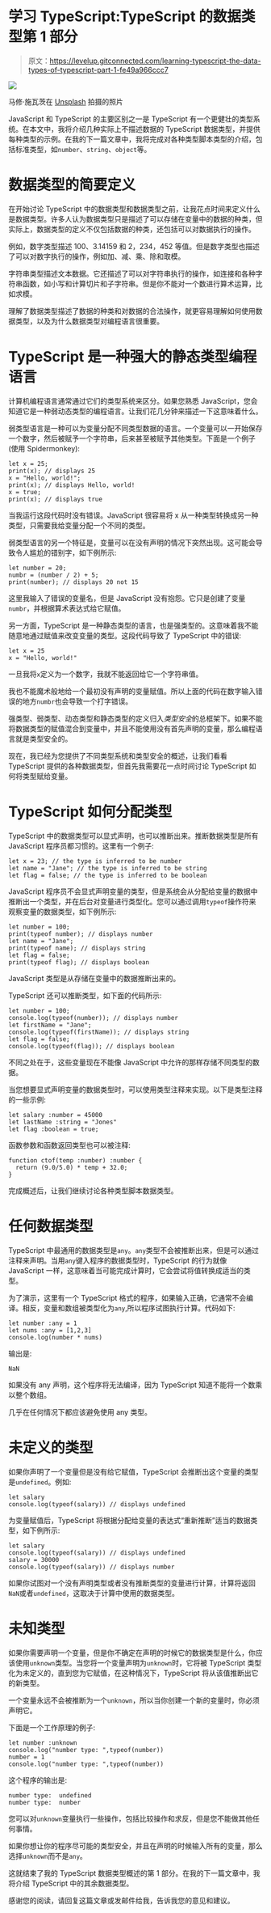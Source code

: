 # 学习 TypeScript:TypeScript 的数据类型第 1 部分

> 原文：<https://levelup.gitconnected.com/learning-typescript-the-data-types-of-typescript-part-1-fe49a966ccc7>

![](img/4b6673073b868e4f56d289110902f42e.png)

马修·施瓦茨在 [Unsplash](https://unsplash.com?utm_source=medium&utm_medium=referral) 拍摄的照片

JavaScript 和 TypeScript 的主要区别之一是 TypeScript 有一个更健壮的类型系统。在本文中，我将介绍几种实际上不描述数据的 TypeScript 数据类型，并提供每种类型的示例。在我的下一篇文章中，我将完成对各种类型脚本类型的介绍，包括标准类型，如`number`、`string`、`object`等。

# 数据类型的简要定义

在开始讨论 TypeScript 中的数据类型和数据类型之前，让我花点时间来定义什么是数据类型。许多人认为数据类型只是描述了可以存储在变量中的数据的种类，但实际上，数据类型的定义不仅包括数据的种类，还包括可以对数据执行的操作。

例如，数字类型描述 100、3.14159 和 2，234，452 等值。但是数字类型也描述了可以对数字执行的操作，例如加、减、乘、除和取模。

字符串类型描述文本数据。它还描述了可以对字符串执行的操作，如连接和各种字符串函数，如小写和计算切片和子字符串。但是你不能对一个数进行算术运算，比如求模。

理解了数据类型描述了数据的种类和对数据的合法操作，就更容易理解如何使用数据类型，以及为什么数据类型对编程语言很重要。

# TypeScript 是一种强大的静态类型编程语言

计算机编程语言通常通过它们的类型系统来区分。如果您熟悉 JavaScript，您会知道它是一种弱动态类型的编程语言。让我们花几分钟来描述一下这意味着什么。

弱类型语言是一种可以为变量分配不同类型数据的语言。一个变量可以一开始保存一个数字，然后被赋予一个字符串，后来甚至被赋予其他类型。下面是一个例子(使用 Spidermonkey):

```
let x = 25;
print(x); // displays 25
x = "Hello, world!";
print(x); // displays Hello, world!
x = true;
print(x); // displays true
```

当我运行这段代码时没有错误。JavaScript 很容易将 x 从一种类型转换成另一种类型，只需要我给变量分配一个不同的类型。

弱类型语言的另一个特征是，变量可以在没有声明的情况下突然出现。这可能会导致令人尴尬的错别字，如下例所示:

```
let number = 20;
numbr = (number / 2) + 5;
print(number); // displays 20 not 15
```

这里我输入了错误的变量名，但是 JavaScript 没有抱怨。它只是创建了变量`numbr`，并根据算术表达式给它赋值。

另一方面，TypeScript 是一种静态类型的语言，也是强类型的。这意味着我不能随意地通过赋值来改变变量的类型。这段代码导致了 TypeScript 中的错误:

```
let x = 25
x = "Hello, world!"
```

一旦我将`x`定义为一个数字，我就不能返回给它一个字符串值。

我也不能魔术般地给一个最初没有声明的变量赋值。所以上面的代码在数字输入错误的地方`numbr`也会导致一个打字错误。

强类型、弱类型、动态类型和静态类型的定义归入*类型安全*的总框架下。如果不能将数据类型的赋值混合到变量中，并且不能使用没有首先声明的变量，那么编程语言就是类型安全的。

现在，我已经为您提供了不同类型系统和类型安全的概述，让我们看看 TypeScript 提供的各种数据类型，但首先我需要花一点时间讨论 TypeScript 如何将类型赋给变量。

# TypeScript 如何分配类型

TypeScript 中的数据类型可以显式声明，也可以推断出来。推断数据类型是所有 JavaScript 程序员都习惯的。这里有一个例子:

```
let x = 23; // the type is inferred to be number
let name = "Jane"; // the type is inferred to be string
let flag = false; // the type is inferred to be boolean
```

JavaScript 程序员不会显式声明变量的类型，但是系统会从分配给变量的数据中推断出一个类型，并在后台对变量进行类型化。您可以通过调用`typeof`操作符来观察变量的数据类型，如下例所示:

```
let number = 100;
print(typeof number); // displays number
let name = "Jane";
print(typeof name); // displays string
let flag = false;
print(typeof flag); // displays boolean
```

JavaScript 类型是从存储在变量中的数据推断出来的。

TypeScript 还可以推断类型，如下面的代码所示:

```
let number = 100;
console.log(typeof(number)); // displays number
let firstName = "Jane";
console.log(typeof(firstName)); // displays string
let flag = false;
console.log(typeof(flag)); // displays boolean
```

不同之处在于，这些变量现在不能像 JavaScript 中允许的那样存储不同类型的数据。

当您想要显式声明变量的数据类型时，可以使用类型注释来实现。以下是类型注释的一些示例:

```
let salary :number = 45000
let lastName :string = "Jones"
let flag :boolean = true;
```

函数参数和函数返回类型也可以被注释:

```
function ctof(temp :number) :number {
  return (9.0/5.0) * temp + 32.0;
}
```

完成概述后，让我们继续讨论各种类型脚本数据类型。

# 任何数据类型

TypeScript 中最通用的数据类型是`any`。`any`类型不会被推断出来，但是可以通过注释来声明。当用`any`键入程序的数据类型时，TypeScript 的行为就像 JavaScript 一样，这意味着当可能完成计算时，它会尝试将值转换成适当的类型。

为了演示，这里有一个 TypeScript 格式的程序，如果输入正确，它通常不会编译。相反，变量和数组被类型化为`any`,所以程序试图执行计算。代码如下:

```
let number :any = 1
let nums :any = [1,2,3]
console.log(number * nums)
```

输出是:

```
NaN
```

如果没有 any 声明，这个程序将无法编译，因为 TypeScript 知道不能将一个数乘以整个数组。

几乎在任何情况下都应该避免使用 any 类型。

# 未定义的类型

如果你声明了一个变量但是没有给它赋值，TypeScript 会推断出这个变量的类型是`undefined`。例如:

```
let salary
console.log(typeof(salary)) // displays undefined
```

为变量赋值后，TypeScript 将根据分配给变量的表达式“重新推断”适当的数据类型，如下例所示:

```
let salary
console.log(typeof(salary)) // displays undefined
salary = 30000
console.log(typeof(salary)) // displays number
```

如果你试图对一个没有声明类型或者没有推断类型的变量进行计算，计算将返回`NaN`或者`undefined`，这取决于计算中使用的数据类型。

# 未知类型

如果你需要声明一个变量，但是你不确定在声明的时候它的数据类型是什么，你应该使用`unknown`类型。当您将一个变量声明为`unknown`时，它将被 TypeScript 类型化为未定义的，直到您为它赋值，在这种情况下，TypeScript 将从该值推断出它的新类型。

一个变量永远不会被推断为一个`unknown`，所以当你创建一个新的变量时，你必须声明它。

下面是一个工作原理的例子:

```
let number :unknown
console.log("number type: ",typeof(number))
number = 1
console.log("number type: ",typeof(number))
```

这个程序的输出是:

```
number type:  undefined
number type:  number
```

您可以对`unknown`变量执行一些操作，包括比较操作和求反，但是您不能做其他任何事情。

如果你想让你的程序尽可能的类型安全，并且在声明的时候输入所有的变量，那么选择`unknown`而不是`any`。

这就结束了我的 TypeScript 数据类型概述的第 1 部分。在我的下一篇文章中，我将介绍 TypeScript 中的其余数据类型。

感谢您的阅读，请回复这篇文章或发邮件给我，告诉我您的意见和建议。
